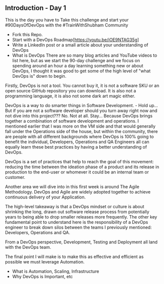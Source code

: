 ## Introduction - Day 1

This is the day you have to Take this challenge and start your #90DaysOfDevOps with the #TrainWithShubham Community

- Fork this Repo.
- Start with a DevOps Roadmap[https://youtu.be/iOE9NTAG35g]
- Write a LinkedIn post or a small article about your understanding of DevOps
 - What is DevOps
 There are so many blog articles and YouTube videos to list here, but as we start the 90-day challenge and we focus on spending around an hour a day learning something new or about DevOps, I thought it was good to get some of the high level of "what DevOps is" down to begin.

Firstly, DevOps is not a tool. You cannot buy it, it is not a software SKU or an open source GitHub repository you can download. It is also not a programming language, it is also not some dark art magic either.

DevOps is a way to do smarter things in Software Development. - Hold up... But if you are not a software developer should you turn away right now and not dive into this project??? No. Not at all. Stay... Because DevOps brings together a combination of software development and operations. I mentioned earlier that I was more on the VM side and that would generally fall under the Operations side of the house, but within the community, there are people with all different backgrounds where DevOps is 100% going to benefit the individual, Developers, Operations and QA Engineers all can equally learn these best practices by having a better understanding of DevOps.

DevOps is a set of practices that help to reach the goal of this movement: reducing the time between the ideation phase of a product and its release in production to the end-user or whomever it could be an internal team or customer.

Another area we will dive into in this first week is around The Agile Methodology. DevOps and Agile are widely adopted together to achieve continuous delivery of your Application.

The high-level takeaway is that a DevOps mindset or culture is about shrinking the long, drawn out software release process from potentially years to being able to drop smaller releases more frequently. The other key fundamental point to understand here is the responsibility of a DevOps engineer to break down silos between the teams I previously mentioned: Developers, Operations and QA.

From a DevOps perspective, Development, Testing and Deployment all land with the DevOps team.

The final point I will make is to make this as effective and efficient as possible we must leverage Automation.
 - What is Automation, Scaling, Infrastructure
 - Why DevOps is Important, etc
 
